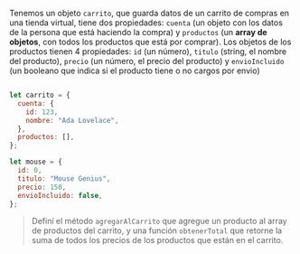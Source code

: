 Tenemos un objeto `carrito`, que guarda datos de un carrito de compras en una tienda virtual, tiene dos propiedades: `cuenta` (un objeto con los datos de la persona que está haciendo la compra) y `productos` (un **array de objetos**, con todos los productos que está por comprar).
Los objetos de los productos tienen 4 propiedades: `id` (un número), `titulo` (string, el nombre del producto), `precio` (un número, el precio del producto) y `envioIncluido` (un booleano que indica si el producto tiene o no cargos por envio)

``` JavaScript

let carrito = {
  cuenta: {
    id: 123,
    nombre: "Ada Lovelace",
  },
  productos: [],
};

let mouse = {
  id: 0,
  titulo: "Mouse Genius",
  precio: 150,
  envioIncluido: false,
};

```
> Definí el método `agregarAlCarrito` que agregue un producto al array de productos del carrito, y una función `obtenerTotal` que retorne la suma de todos los precios de los productos que están en el carrito.